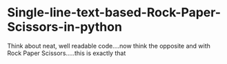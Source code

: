# Single-line-text-based-Rock-Paper-Scissors-in-python
Think about neat, well readable code....now think the opposite and with Rock Paper Scissors.....this is exactly that
